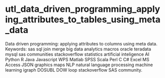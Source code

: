 # utl_data_driven_programming_applying_attributes_to_tables_using_meta_data
Data driven programming: applying attributes to columns using meta data.  Keywords: sas sql join merge big data analytics macros oracle teradata mysql sas communities stackoverflow statistics artificial inteligence AI Python R Java Javascript WPS Matlab SPSS Scala Perl C C# Excel MS Access JSON graphics maps NLP natural language processing machine learning igraph DOSUBL DOW loop stackoverflow SAS community.
